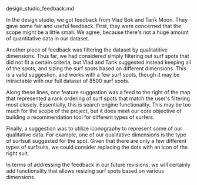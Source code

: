 design_studio_feedback.md

In the design studio, we got feedback from Vlad Bok and Tarik Moon. They gave some fair and useful feedback. First, they were concerned that the scope might be a little small. We agree, because there's not a huge amount of quantitative data in our dataset. 

Another piece of feedback was filtering the dataset by qualitatitive dimensions. Thus far, we had considered simply filtering out surf spots that did not fit a certain criteria, but Vlad and Tarik suggested instead keeping all of the spots, and sizing the surf spots based on different dimensions. This is a valid suggestion, and works with a few surf spots, though it may be intractable with our full dataset of 8500 surf spots.  	

Along these lines, one feature suggestion was a feed to the right of the map that represented a rank ordering of surf spots that match the user's filtering most closely. Essentially, this is search engine functionality. This may be too much for the scope of the project, but it does meet our core objective of building a recommendation tool for different types of surfers. 

Finally, a suggestion was to utilize iconography to represent some of our qualitative data. For example, one of our qualitative dimensions is the type of surfsuit suggested for the spot. Given that there are only a few different types of surfsuits, we could consider replacing the dots with an icon of the right suit.  

In terms of addressing the feedback in our future revisions, we will certainly add functionality that allows resizing surf spots based on various dimensions. 
